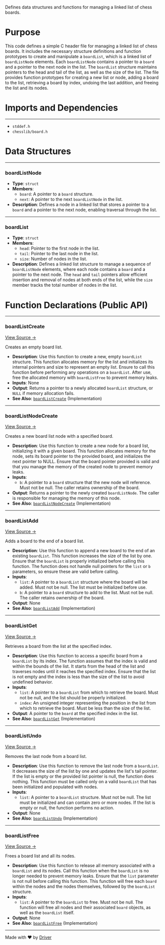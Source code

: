 <!--------------------------------------------------------------------------------->
<!-- IMPORTANT: This file is auto-generated by Driver (https://driver.ai). -------->
<!-- Manual edits may be overwritten on future commits. --------------------------->
<!--------------------------------------------------------------------------------->

Defines data structures and functions for managing a linked list of chess boards.

# Purpose
This code defines a simple C header file for managing a linked list of chess boards. It includes the necessary structure definitions and function prototypes to create and manipulate a `boardList`, which is a linked list of `boardListNode` elements. Each `boardListNode` contains a pointer to a `board` and a pointer to the next node in the list. The `boardList` structure maintains pointers to the head and tail of the list, as well as the size of the list. The file provides function prototypes for creating a new list or node, adding a board to the list, retrieving a board by index, undoing the last addition, and freeing the list and its nodes.
# Imports and Dependencies

---
- `stddef.h`
- `chesslib/board.h`


# Data Structures

---
### boardListNode
- **Type**: ``struct``
- **Members**:
    - ``board``: A pointer to a `board` structure.
    - ``next``: A pointer to the next `boardListNode` in the list.
- **Description**: Defines a node in a linked list that stores a pointer to a `board` and a pointer to the next node, enabling traversal through the list.


---
### boardList
- **Type**: ``struct``
- **Members**:
    - ``head``: Pointer to the first node in the list.
    - ``tail``: Pointer to the last node in the list.
    - ``size``: Number of nodes in the list.
- **Description**: Defines a linked list structure to manage a sequence of `boardListNode` elements, where each node contains a `board` and a pointer to the next node. The `head` and `tail` pointers allow efficient insertion and removal of nodes at both ends of the list, while the `size` member tracks the total number of nodes in the list.


# Function Declarations (Public API)

---
### boardListCreate<!-- {{#callable_declaration:boardListCreate}} -->
[View Source →](<../../../../../chesslib/include/chesslib/boardlist.h#L26>)

Creates an empty board list.
- **Description**: Use this function to create a new, empty `boardList` structure. This function allocates memory for the list and initializes its internal pointers and size to represent an empty list. Ensure to call this function before performing any operations on a `boardList`. After use, free the allocated memory with `boardListFree` to prevent memory leaks.
- **Inputs**: None
- **Output**: Returns a pointer to a newly allocated `boardList` structure, or `NULL` if memory allocation fails.
- **See Also**: [`boardListCreate`](<../../src/chesslib/boardlist.c.md#boardlistcreate>)  (Implementation)


---
### boardListNodeCreate<!-- {{#callable_declaration:boardListNodeCreate}} -->
[View Source →](<../../../../../chesslib/include/chesslib/boardlist.h#L27>)

Creates a new board list node with a specified board.
- **Description**: Use this function to create a new node for a board list, initializing it with a given board. This function allocates memory for the node, sets its board pointer to the provided board, and initializes the next pointer to NULL. Ensure that the board pointer provided is valid and that you manage the memory of the created node to prevent memory leaks.
- **Inputs**:
    - `b`: A pointer to a `board` structure that the new node will reference. Must not be null. The caller retains ownership of the board.
- **Output**: Returns a pointer to the newly created `boardListNode`. The caller is responsible for managing the memory of this node.
- **See Also**: [`boardListNodeCreate`](<../../src/chesslib/boardlist.c.md#boardlistnodecreate>)  (Implementation)


---
### boardListAdd<!-- {{#callable_declaration:boardListAdd}} -->
[View Source →](<../../../../../chesslib/include/chesslib/boardlist.h#L30>)

Adds a board to the end of a board list.
- **Description**: Use this function to append a new board to the end of an existing `boardList`. This function increases the size of the list by one. Ensure that the `boardList` is properly initialized before calling this function. The function does not handle null pointers for the `list` or `b` parameters, so ensure these are valid before calling.
- **Inputs**:
    - `list`: A pointer to a `boardList` structure where the board will be added. Must not be null. The list must be initialized before use.
    - `b`: A pointer to a `board` structure to add to the list. Must not be null. The caller retains ownership of the board.
- **Output**: None
- **See Also**: [`boardListAdd`](<../../src/chesslib/boardlist.c.md#boardlistadd>)  (Implementation)


---
### boardListGet<!-- {{#callable_declaration:boardListGet}} -->
[View Source →](<../../../../../chesslib/include/chesslib/boardlist.h#L31>)

Retrieves a board from the list at the specified index.
- **Description**: Use this function to access a specific board from a `boardList` by its index. The function assumes that the index is valid and within the bounds of the list. It starts from the head of the list and traverses nodes until it reaches the specified index. Ensure that the list is not empty and the index is less than the size of the list to avoid undefined behavior.
- **Inputs**:
    - `list`: A pointer to a `boardList` from which to retrieve the board. Must not be null, and the list should be properly initialized.
    - `index`: An unsigned integer representing the position in the list from which to retrieve the board. Must be less than the size of the list.
- **Output**: A pointer to the `board` at the specified index in the list.
- **See Also**: [`boardListGet`](<../../src/chesslib/boardlist.c.md#boardlistget>)  (Implementation)


---
### boardListUndo<!-- {{#callable_declaration:boardListUndo}} -->
[View Source →](<../../../../../chesslib/include/chesslib/boardlist.h#L32>)

Removes the last node from a board list.
- **Description**: Use this function to remove the last node from a `boardList`. It decreases the size of the list by one and updates the list's tail pointer. If the list is empty or the provided list pointer is null, the function does nothing. This function must be called only on a valid `boardList` that has been initialized and populated with nodes.
- **Inputs**:
    - `list`: A pointer to a `boardList` structure. Must not be null. The list must be initialized and can contain zero or more nodes. If the list is empty or null, the function performs no action.
- **Output**: None
- **See Also**: [`boardListUndo`](<../../src/chesslib/boardlist.c.md#boardlistundo>)  (Implementation)


---
### boardListFree<!-- {{#callable_declaration:boardListFree}} -->
[View Source →](<../../../../../chesslib/include/chesslib/boardlist.h#L35>)

Frees a board list and all its nodes.
- **Description**: Use this function to release all memory associated with a `boardList` and its nodes. Call this function when the `boardList` is no longer needed to prevent memory leaks. Ensure that the `list` parameter is not null before calling this function. This function will free each `board` within the nodes and the nodes themselves, followed by the `boardList` structure.
- **Inputs**:
    - `list`: A pointer to the `boardList` to free. Must not be null. The function will free all nodes and their associated `board` objects, as well as the `boardList` itself.
- **Output**: None
- **See Also**: [`boardListFree`](<../../src/chesslib/boardlist.c.md#boardlistfree>)  (Implementation)



---
Made with ❤️ by [Driver](https://www.driver.ai/)